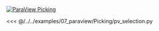 [![ParaView Picking](/assets/images/examples/pv_picking.png)](https://github.com/Kitware/trame/tree/master/examples/07_paraview/Picking)

<<< @/../../examples/07_paraview/Picking/pv_selection.py 